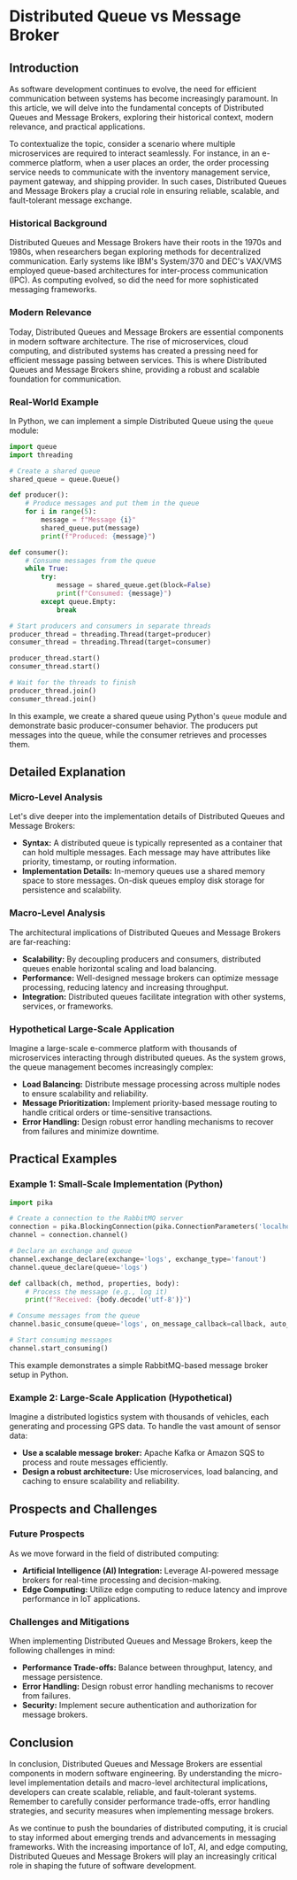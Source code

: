 # Distributed Queue vs Message Broker
## Introduction

As software development continues to evolve, the need for efficient communication between systems has become increasingly paramount. In this article, we will delve into the fundamental concepts of Distributed Queues and Message Brokers, exploring their historical context, modern relevance, and practical applications.

To contextualize the topic, consider a scenario where multiple microservices are required to interact seamlessly. For instance, in an e-commerce platform, when a user places an order, the order processing service needs to communicate with the inventory management service, payment gateway, and shipping provider. In such cases, Distributed Queues and Message Brokers play a crucial role in ensuring reliable, scalable, and fault-tolerant message exchange.

### Historical Background

Distributed Queues and Message Brokers have their roots in the 1970s and 1980s, when researchers began exploring methods for decentralized communication. Early systems like IBM's System/370 and DEC's VAX/VMS employed queue-based architectures for inter-process communication (IPC). As computing evolved, so did the need for more sophisticated messaging frameworks.

### Modern Relevance

Today, Distributed Queues and Message Brokers are essential components in modern software architecture. The rise of microservices, cloud computing, and distributed systems has created a pressing need for efficient message passing between services. This is where Distributed Queues and Message Brokers shine, providing a robust and scalable foundation for communication.

### Real-World Example

In Python, we can implement a simple Distributed Queue using the `queue` module:
```python
import queue
import threading

# Create a shared queue
shared_queue = queue.Queue()

def producer():
    # Produce messages and put them in the queue
    for i in range(5):
        message = f"Message {i}"
        shared_queue.put(message)
        print(f"Produced: {message}")

def consumer():
    # Consume messages from the queue
    while True:
        try:
            message = shared_queue.get(block=False)
            print(f"Consumed: {message}")
        except queue.Empty:
            break

# Start producers and consumers in separate threads
producer_thread = threading.Thread(target=producer)
consumer_thread = threading.Thread(target=consumer)

producer_thread.start()
consumer_thread.start()

# Wait for the threads to finish
producer_thread.join()
consumer_thread.join()
```
In this example, we create a shared queue using Python's `queue` module and demonstrate basic producer-consumer behavior. The producers put messages into the queue, while the consumer retrieves and processes them.

## Detailed Explanation

### Micro-Level Analysis

Let's dive deeper into the implementation details of Distributed Queues and Message Brokers:

* **Syntax:** A distributed queue is typically represented as a container that can hold multiple messages. Each message may have attributes like priority, timestamp, or routing information.
* **Implementation Details:** In-memory queues use a shared memory space to store messages. On-disk queues employ disk storage for persistence and scalability.

### Macro-Level Analysis

The architectural implications of Distributed Queues and Message Brokers are far-reaching:

* **Scalability:** By decoupling producers and consumers, distributed queues enable horizontal scaling and load balancing.
* **Performance:** Well-designed message brokers can optimize message processing, reducing latency and increasing throughput.
* **Integration:** Distributed queues facilitate integration with other systems, services, or frameworks.

### Hypothetical Large-Scale Application

Imagine a large-scale e-commerce platform with thousands of microservices interacting through distributed queues. As the system grows, the queue management becomes increasingly complex:

* **Load Balancing:** Distribute message processing across multiple nodes to ensure scalability and reliability.
* **Message Prioritization:** Implement priority-based message routing to handle critical orders or time-sensitive transactions.
* **Error Handling:** Design robust error handling mechanisms to recover from failures and minimize downtime.

## Practical Examples

### Example 1: Small-Scale Implementation (Python)

```python
import pika

# Create a connection to the RabbitMQ server
connection = pika.BlockingConnection(pika.ConnectionParameters('localhost'))
channel = connection.channel()

# Declare an exchange and queue
channel.exchange_declare(exchange='logs', exchange_type='fanout')
channel.queue_declare(queue='logs')

def callback(ch, method, properties, body):
    # Process the message (e.g., log it)
    print(f"Received: {body.decode('utf-8')}")

# Consume messages from the queue
channel.basic_consume(queue='logs', on_message_callback=callback, auto_ack=True)

# Start consuming messages
channel.start_consuming()
```
This example demonstrates a simple RabbitMQ-based message broker setup in Python.

### Example 2: Large-Scale Application (Hypothetical)

Imagine a distributed logistics system with thousands of vehicles, each generating and processing GPS data. To handle the vast amount of sensor data:

* **Use a scalable message broker:** Apache Kafka or Amazon SQS to process and route messages efficiently.
* **Design a robust architecture:** Use microservices, load balancing, and caching to ensure scalability and reliability.

## Prospects and Challenges

### Future Prospects

As we move forward in the field of distributed computing:

* **Artificial Intelligence (AI) Integration:** Leverage AI-powered message brokers for real-time processing and decision-making.
* **Edge Computing:** Utilize edge computing to reduce latency and improve performance in IoT applications.

### Challenges and Mitigations

When implementing Distributed Queues and Message Brokers, keep the following challenges in mind:

* **Performance Trade-offs:** Balance between throughput, latency, and message persistence.
* **Error Handling:** Design robust error handling mechanisms to recover from failures.
* **Security:** Implement secure authentication and authorization for message brokers.

## Conclusion

In conclusion, Distributed Queues and Message Brokers are essential components in modern software engineering. By understanding the micro-level implementation details and macro-level architectural implications, developers can create scalable, reliable, and fault-tolerant systems. Remember to carefully consider performance trade-offs, error handling strategies, and security measures when implementing message brokers.

As we continue to push the boundaries of distributed computing, it is crucial to stay informed about emerging trends and advancements in messaging frameworks. With the increasing importance of IoT, AI, and edge computing, Distributed Queues and Message Brokers will play an increasingly critical role in shaping the future of software development.